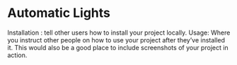 # Automatic Lights

Installation : tell other users how to install your project locally.
Usage: Where you instruct other people on how to use your project after they’ve installed it. This would also be a good place to include screenshots of your project in action.



